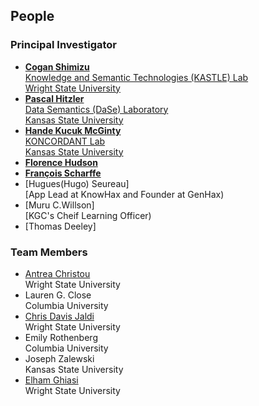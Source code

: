 ## People

### Principal Investigator
* [**Cogan Shimizu**](https://coganshimizu.com) <br /> [Knowledge and Semantic Technologies (KASTLE) Lab](https://kastle.cs.wright.edu/) <br /> [Wright State University](https://wright.edu)
* [**Pascal Hitzler**](https://pascal-hitzler.de) <br /> [Data Semantics (DaSe) Laboratory](https://daselab.org/) <br /> [Kansas State University](https://k-state.edu)
* [**Hande Kucuk McGinty**](http://handemcginty.com/) <br /> [KONCORDANT Lab](https://www.koncordantlab.com/) <br /> [Kansas State University](https://k-state.edu)
* [**Florence Hudson**](https://datascience.columbia.edu/people/florence-hudson/)
* [**François Scharffe**](https://lechatpito.github.io/)
* [Hugues(Hugo) Seureau] <br /> [App Lead at KnowHax and Founder at GenHax)
* [Muru C.Willson] <br /> [KGC's Cheif Learning Officer)
* [Thomas Deeley]

### Team Members
* [Antrea Christou](https://github.com/antreac) <br /> Wright State University
* Lauren G. Close <br /> Columbia University
* [Chris Davis Jaldi](https://github.com/chrisdavisj) <br /> Wright State University
* Emily Rothenberg <br /> Columbia University
* Joseph Zalewski <br /> Kansas State University
* [Elham Ghiasi](https://github.com/Elhamghiasi) <br/> Wright State University 
